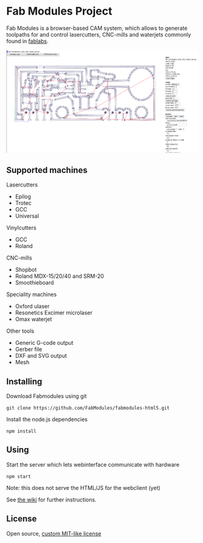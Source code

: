 # Fab Modules Project

Fab Modules is a browser-based CAM system, which allows to generate toolpaths for and control
lasercutters, CNC-mills and waterjets commonly found in [fablabs](https://www.fablabs.io/).

![Milling circuit boards](./screenshot-pcbmilling.png)

## Supported machines

Lasercutters

* Epilog
* Trotec
* GCC
* Universal

Vinylcutters

* GCC
* Roland

CNC-mills

* Shopbot
* Roland MDX-15/20/40 and SRM-20
* Smoothieboard

Speciality machines

* Oxford ulaser
* Resonetics Excimer microlaser
* Omax waterjet

Other tools

* Generic G-code output
* Gerber file
* DXF and SVG output
* Mesh

## Installing

Download Fabmodules using git

    git clone https://github.com/FabModules/fabmodules-html5.git

Install the node.js dependencies

    npm install

## Using

Start the server which lets webinterface communicate with hardware

    npm start

Note: this does not serve the HTML/JS for the webclient (yet)

See [the wiki](https://github.com/FabModules/fabmodules-html5/wiki) for further instructions.

## License

Open source, [custom MIT-like license](./LICENSE.md)
